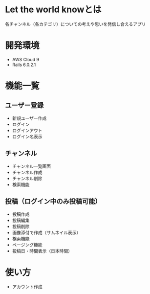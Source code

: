 # Let the world knowとは
各チャンネル（各カテゴリ）についての考えや思いを発信し合えるアプリ
# 開発環境
 - AWS Cloud 9
 - Rails 6.0.2.1
# 機能一覧
## ユーザー登録
- 新規ユーザー作成
- ログイン　
- ログインアウト
- ログイン名表示
## チャンネル
- チャンネル一覧画面
- チャンネル作成　
- チャンネル削除
- 検索機能
## 投稿（ログイン中のみ投稿可能）
- 投稿作成
- 投稿編集
- 投稿削除
- 画像添付で作成（サムネイル表示）
- 検索機能
- ページング機能
- 投稿日・時間表示（日本時間）
# 使い方
- アカウント作成




　　　

　　　
　　　　

　　　　

